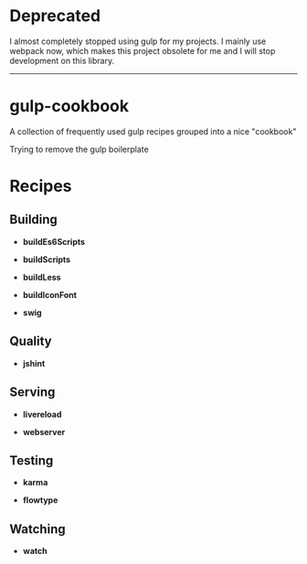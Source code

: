 # Deprecated

I almost completely stopped using gulp for my projects. I mainly use webpack now, which makes this project obsolete for me and I will stop development on this library.

---


# gulp-cookbook
A collection of frequently used gulp recipes grouped into a nice "cookbook"

Trying to remove the gulp boilerplate
 
 
 
# Recipes
 
## Building

- **buildEs6Scripts**

- **buildScripts**

- **buildLess**

- **buildIconFont**

- **swig**

## Quality

- **jshint**

## Serving

- **livereload**

- **webserver**

## Testing

- **karma**

- **flowtype**

## Watching

- **watch**
